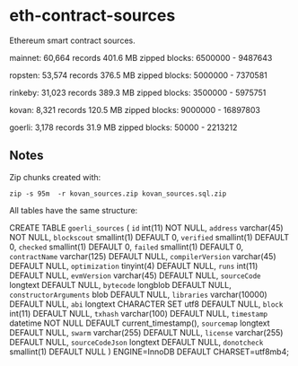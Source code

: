 # eth-contract-sources

Ethereum smart contract sources.

mainnet:
60,664 records
401.6 MB zipped
blocks: 6500000 - 9487643

ropsten:
53,574 records
376.5 MB zipped
blocks: 5000000 - 7370581

rinkeby:
31,023 records
389.3 MB zipped
blocks: 3500000 - 5975751

kovan:
8,321 records
120.5 MB zipped
blocks: 9000000 - 16897803

goerli:
3,178 records
31.9 MB zipped
blocks: 50000 - 2213212

## Notes

Zip chunks created with:
```
zip -s 95m  -r kovan_sources.zip kovan_sources.sql.zip
```

All tables have the same structure:

CREATE TABLE `goerli_sources` (
  `id` int(11) NOT NULL,
  `address` varchar(45) NOT NULL,
  `blockscout` smallint(1) DEFAULT 0,
  `verified` smallint(1) DEFAULT 0,
  `checked` smallint(1) DEFAULT 0,
  `failed` smallint(1) DEFAULT 0,
  `contractName` varchar(125) DEFAULT NULL,
  `compilerVersion` varchar(45) DEFAULT NULL,
  `optimization` tinyint(4) DEFAULT NULL,
  `runs` int(11) DEFAULT NULL,
  `evmVersion` varchar(45) DEFAULT NULL,
  `sourceCode` longtext DEFAULT NULL,
  `bytecode` longblob DEFAULT NULL,
  `constructorArguments` blob DEFAULT NULL,
  `libraries` varchar(10000) DEFAULT NULL,
  `abi` longtext CHARACTER SET utf8 DEFAULT NULL,
  `block` int(11) DEFAULT NULL,
  `txhash` varchar(100) DEFAULT NULL,
  `timestamp` datetime NOT NULL DEFAULT current_timestamp(),
  `sourcemap` longtext DEFAULT NULL,
  `swarm` varchar(255) DEFAULT NULL,
  `license` varchar(255) DEFAULT NULL,
  `sourceCodeJson` longtext DEFAULT NULL,
  `donotcheck` smallint(1) DEFAULT NULL
) ENGINE=InnoDB DEFAULT CHARSET=utf8mb4;
